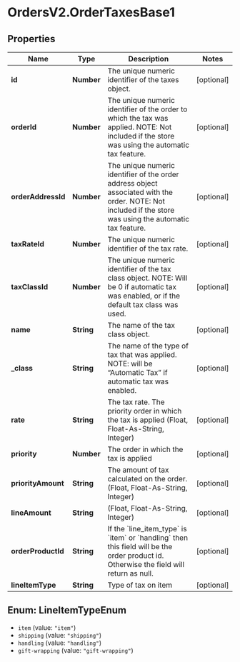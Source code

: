 # OrdersV2.OrderTaxesBase1

## Properties
Name | Type | Description | Notes
------------ | ------------- | ------------- | -------------
**id** | **Number** | The unique numeric identifier of the taxes object. | [optional] 
**orderId** | **Number** | The unique numeric identifier of the order to which the tax was applied. NOTE: Not included if the store was using the automatic tax feature. | [optional] 
**orderAddressId** | **Number** | The unique numeric identifier of the order address object associated with the order. NOTE: Not included if the store was using the automatic tax feature. | [optional] 
**taxRateId** | **Number** | The unique numeric identifier of the tax rate. | [optional] 
**taxClassId** | **Number** | The unique numeric identifier of the tax class object. NOTE: Will be 0 if automatic tax was enabled, or if the default tax class was used. | [optional] 
**name** | **String** | The name of the tax class object. | [optional] 
**_class** | **String** | The name of the type of tax that was applied. NOTE: will be “Automatic Tax” if automatic tax was enabled. | [optional] 
**rate** | **String** | The tax rate.  The priority order in which the tax is applied (Float, Float-As-String, Integer) | [optional] 
**priority** | **Number** | The order in which the tax is applied | [optional] 
**priorityAmount** | **String** | The amount of tax calculated on the order.   (Float, Float-As-String, Integer) | [optional] 
**lineAmount** | **String** | (Float, Float-As-String, Integer) | [optional] 
**orderProductId** | **String** | If the &#x60;line_item_type&#x60; is &#x60;item&#x60; or &#x60;handling&#x60; then this field will be the order product id. Otherwise the field will return as null. | [optional] 
**lineItemType** | **String** | Type of tax on item | [optional] 

<a name="LineItemTypeEnum"></a>
## Enum: LineItemTypeEnum

* `item` (value: `"item"`)
* `shipping` (value: `"shipping"`)
* `handling` (value: `"handling"`)
* `gift-wrapping` (value: `"gift-wrapping"`)

